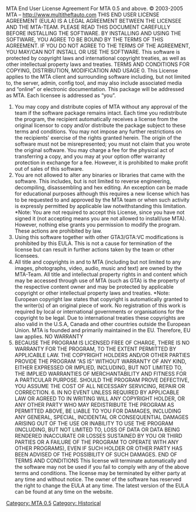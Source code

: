 MTA End User License Agreement
For MTA 0.5 and above.
© 2003-2005 MTA – <http://www.multitheftauto.com>
THIS END USER LICENSE AGREEMENT (EULA) IS A LEGAL AGREEMENT BETWEEN THE LICENSEE AND THE MTA-TEAM. PLEASE READ THIS DOCUMENT CAREFULLY BEFORE INSTALLING THE SOFTWARE. BY INSTALLING AND USING THE SOFTWARE, YOU AGREE TO BE BOUND BY THE TERMS OF THIS AGREEMENT. IF YOU DO NOT AGREE TO THE TERMS OF THE AGREEMENT, YOU MAY/CAN NOT INSTALL OR USE THE SOFTWARE.
This software is protected by copyright laws and international copyright treaties, as well as other intellectual property laws and treaties.
TERMS AND CONDITIONS FOR COPYING, DISTRIBUTION, MODIFICATION AND USAGE
0. This License applies to the MTA client and surrounding software including, but not limited to, the server, admin, config tool, and may also include associated media and “online” or electronic documentation. This package will be addressed as MTA. Each licensee is addressed as “you”.
1. You may copy and distribute copies of MTA without any approval of the team if the software package remains intact. Each time you redistribute the program, the recipient automatically receives a license from the original licensor to copy and/or distribute the package subject to these terms and conditions. You may not impose any further restrictions on the recipients' exercise of the rights granted herein.
The origin of the software must not be misrepresented; you must not claim that you wrote the original software.
You may charge a fee for the physical act of transferring a copy, and you may at your option offer warranty protection in exchange for a fee. However, it is prohibited to make profit out of sales of this software.
2. You are not allowed to alter any binaries or libraries that came with the software. This includes, but is not limited to reverse engineering, decompiling, disassembling and hex editing. An exception can be made for educational purposes although this requires a new license which has to be requested to and approved by the MTA team or when such activity is expressly permitted by applicable law notwithstanding this limitation.
\*Note: You are not required to accept this License, since you have not signed it (not accepting means you are not allowed to install/use MTA). However, nothing else grants you permission to modify the program. These actions are prohibited by law.
3. Using this software together with other GTA3/GTA:VC modifications is prohibited by this EULA. This is not a cause for termination of the license but can result in further actions taken by the team or other licensees.
4. All title and copyrights in and to MTA (including but not limited to any images, photographs, video, audio, music and text) are owned by the MTA-Team. All title and intellectual property rights in and content which may be accessed through use of MTA (such as GTA) is the property of the respective content owner and may be protected by applicable copyright or other intellectual property laws and treaties.
\*Note: European copyright law states that copyright is automatically granted to the writer(s) of an original piece of work. No registration of this work is required by local or international governments or organisations for the copyright to be legal. Due to international treaties these copyrights are also valid in the U.S.A, Canada and other countries outside the European Union. MTA is founded and primarily maintained in the EU. Therefore, EU law applies.
NO WARRANTY
5. BECAUSE THE PROGRAM IS LICENSED FREE OF CHARGE, THERE IS NO WARRANTY FOR THE PROGRAM, TO THE EXTENT PERMITTED BY APPLICABLE LAW. THE COPYRIGHT HOLDERS AND/OR OTHER PARTIES PROVIDE THE PROGRAM “AS IS” WITHOUT WARRANTY OF ANY KIND, EITHER EXPRESSED OR IMPLIED, INCLUDING, BUT NOT LIMITED TO, THE IMPLIED WARRANTIES OF MERCHANTABILITY AND FITNESS FOR A PARTICULAR PURPOSE. SHOULD THE PROGRAM PROVE DEFECTIVE, YOU ASSUME THE COST OF ALL NECESSARY SERVICING, REPAIR OR CORRECTION. 6. IN NO EVENT UNLESS REQUIRED BY APPLICABLE LAW OR AGREED TO IN WRITING WILL ANY COPYRIGHT HOLDER, OR ANY OTHER PARTY WHO MAY REDISTRIBUTE THE PROGRAM AS PERMITTED ABOVE, BE LIABLE TO YOU FOR DAMAGES, INCLUDING ANY GENERAL, SPECIAL, INCIDENTAL OR CONSEQUENTIAL DAMAGES ARISING OUT OF THE USE OR INABILITY TO USE THE PROGRAM (INCLUDING, BUT NOT LIMITED TO, LOSS OF DATA OR DATA BEING RENDERED INACCURATE OR LOSSES SUSTAINED BY YOU OR THIRD PARTIES OR A FAILURE OF THE PROGRAM TO OPERATE WITH ANY OTHER PROGRAMS), EVEN IF SUCH HOLDER OR OTHER PARTY HAS BEEN ADVISED OF THE POSSIBILITY OF SUCH DAMAGES.
END OF TERMS AND CONDITIONS
This license will terminate automatically and the software may not be used if you fail to comply with any of the above terms and conditions. The license may be terminated by either party at any time and without notice. The owner of the software has reserved the right to change the EULA at any time. The latest version of the EULA can be found at any time on the website.

[Category: MTA 0.5](/Category:_MTA_0.5.md "wikilink") [Category: Historical](/Category:_Historical.md "wikilink")
